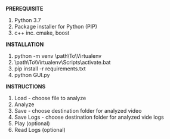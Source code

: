 **PREREQUISITE**
1. Python 3.7
2. Package installer for Python (PIP)
3. c++ inc. cmake, boost

**INSTALLATION**
1. python -m venv \path\To\Virtualenv
2. \path\To\Virtualenv\Scripts\activate.bat
3. pip install -r requirements.txt
4. python GUI.py

**INSTRUCTIONS**
1. Load - choose file to analyze
2. Analyze
3. Save - choose destination folder for analyzed video
4. Save Logs - choose destination folder for analyzed vide logs
5. Play (optional)
6. Read Logs (optional)
